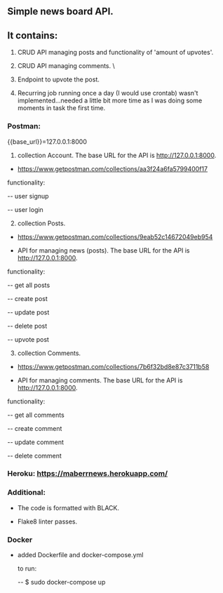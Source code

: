 ## Simple news board API. 

## It contains:

1. CRUD API managing posts and functionality of 'amount of upvotes'.

2. CRUD API managing comments. \

3. Endpoint to upvote the post.

4. Recurring job running once a day (I would use crontab) wasn't implemented...needed a little bit more time as I was doing some moments in task the first time.

### Postman:

{{base_url}}=127.0.0.1:8000

1. collection Account. The base URL for the API is http://127.0.0.1:8000.

- https://www.getpostman.com/collections/aa3f24a6fa5799400f17

functionality:

  -- user signup
  
  -- user login
  
  
2. collection Posts.

- https://www.getpostman.com/collections/9eab52c14672049eb954

- API for managing news (posts). The base URL for the API is http://127.0.0.1:8000.

functionality:

 -- get all posts
  
 -- create post
  
 -- update post
  
 -- delete post
 
 -- upvote post
  
  
3. collection Comments.
 
- https://www.getpostman.com/collections/7b6f32bd8e87c3711b58
 
- API for managing comments. The base URL for the API is http://127.0.0.1:8000.
  
functionality:

 -- get all comments
  
 -- create comment
  
 -- update comment
  
 -- delete comment
  

### Heroku: https://maberrnews.herokuapp.com/

### Additional:

- The code is formatted with BLACK.

- Flake8 linter passes.

### Docker

- added Dockerfile and docker-compose.yml
  
  to run:
  
  -- $ sudo docker-compose up
